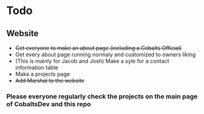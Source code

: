 # Todo  
   ## Website  
       
   - ~~Get everyone to make an about page (including a Cobalts Official)~~
   - Get every about page running normaly and customized to owners liking 
   - (This is mainly for Jacob and Josh) Make a syle for a contact information table  
   - Make a projects page  
   - ~~Add Marshal to the website~~
   
   
### Please everyone regularly check the projects on the main page of CobaltsDev and this repo 
 
